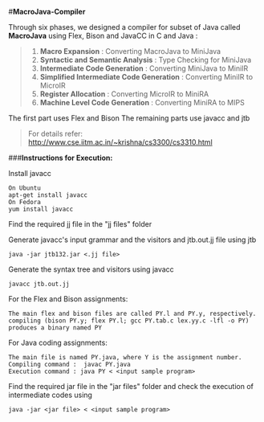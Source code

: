 #**MacroJava-Compiler**

Through six phases, we designed a compiler for subset of Java called **MacroJava** using Flex, Bison and JavaCC in C and Java :
> 1. **Macro Expansion** : Converting MacroJava to MiniJava
> 2. **Syntactic and Semantic Analysis** : Type Checking for MiniJava
> 3. **Intermediate Code Generation** : Converting MiniJava to MiniIR
> 4. **Simplified Intermediate Code Generation** : Converting MiniIR to MicroIR
> 5. **Register Allocation** : Converting MicroIR to MiniRA
> 6. **Machine Level Code Generation** : Converting MiniRA to MIPS

The first part uses Flex and Bison
The remaining parts use javacc and jtb

> For details refer: http://www.cse.iitm.ac.in/~krishna/cs3300/cs3310.html

###**Instructions for Execution:** 

Install javacc

	On Ubuntu
	apt-get install javacc
	On Fedora
	yum install javacc

Find the required jj file in the "jj files" folder

Generate javacc's input grammar and the visitors and jtb.out.jj file using jtb

	java -jar jtb132.jar <.jj file>

Generate the syntax tree and visitors using javacc

	javacc jtb.out.jj

For the Flex and Bison assignments:
	
	The main flex and bison files are called PY.l and PY.y, respectively.
	compiling (bison PY.y; flex PY.l; gcc PY.tab.c lex.yy.c -lfl -o PY) produces a binary named PY 

For Java coding assignments:
	
	The main file is named PY.java, where Y is the assignment number.
	Compiling command :  javac PY.java
	Execution command : java PY < <input sample program>

Find the required jar file in the "jar files" folder and check the execution of intermediate codes using

	java -jar <jar file> < <input sample program>
